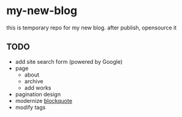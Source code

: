 my-new-blog
===========

this is temporary repo for my new blog. after publish, opensource it

TODO
----

* add site search form (powered by Google)
* page
	* about
	* archive
  * add works
* pagination design
* modernize [blockquote](http://tympanus.net/codrops/2012/07/25/modern-block-quote-styles/)
* modify tags